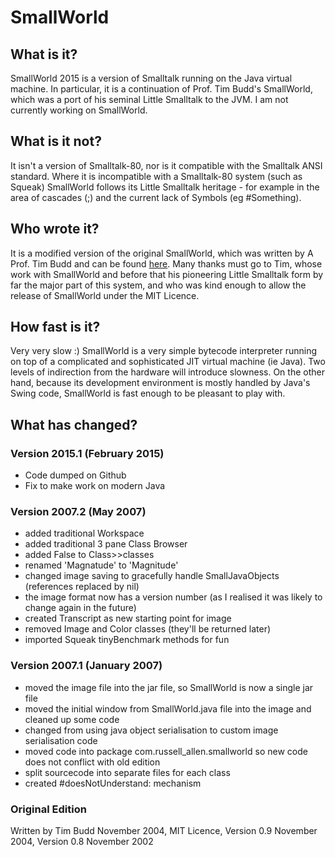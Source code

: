 # SmallWorld

## What is it? 

SmallWorld 2015 is a version of Smalltalk running on the Java virtual machine. 
In particular, it is a continuation of Prof. Tim Budd's SmallWorld, which was a port of his seminal Little Smalltalk to the JVM. 
I am not currently working on SmallWorld. 

## What is it not? 

It isn't a version of Smalltalk-80, nor is it compatible with the Smalltalk ANSI standard. Where it is incompatible with a Smalltalk-80 system (such as Squeak) SmallWorld follows its Little Smalltalk heritage - for example in the area of cascades (;) and the current lack of Symbols (eg #Something). 

## Who wrote it? 

It is a modified version of the original SmallWorld, which was written by A Prof. Tim Budd and can be found [here](http://web.engr.oregonstate.edu/~budd/SmallWorld/ReadMe.html). 
Many thanks must go to Tim, whose work with SmallWorld and before that his pioneering Little Smalltalk form by far the major part of this system, and who was kind enough to allow the release of SmallWorld under the MIT Licence. 

## How fast is it? 

Very very slow :) SmallWorld is a very simple bytecode interpreter running on top of a complicated and sophisticated JIT virtual machine (ie Java). Two levels of indirection from the hardware will introduce slowness. On the other hand, because its development environment is mostly handled by Java's Swing code, SmallWorld is fast enough to be pleasant to play with. 

## What has changed?

### Version 2015.1 (February 2015)

* Code dumped on Github
* Fix to make work on modern Java

### Version 2007.2 (May 2007) 

*  added traditional Workspace 
*  added traditional 3 pane Class Browser 
*  added False to Class>>classes 
*  renamed 'Magnatude' to 'Magnitude' 
*  changed image saving to gracefully handle SmallJavaObjects (references replaced by nil) 
*  the image format now has a version number (as I realised it was likely to change again in the future) 
*  created Transcript as new starting point for image 
*  removed Image and Color classes (they'll be returned later) 
*  imported Squeak tinyBenchmark methods for fun 

### Version 2007.1 (January 2007) 

*  moved the image file into the jar file, so SmallWorld is now a single jar file 
*  moved the initial window from SmallWorld.java file into the image and cleaned up some code 
*  changed from using java object serialisation to custom image serialisation code 
*  moved code into package com.russell_allen.smallworld so new code does not conflict with old edition 
*  split sourcecode into separate files for each class 
*  created #doesNotUnderstand: mechanism 

### Original Edition 

Written by Tim Budd November 2004,  MIT Licence, Version 0.9 November 2004,  Version 0.8 November 2002

